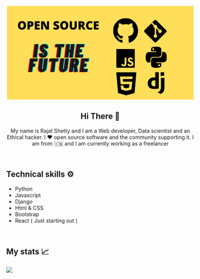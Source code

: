 <p align="center"><img src="opensource.png"></p>

<h2 align="center">Hi There 👋</h2>

<p align="center">My name is Rajat Shetty and I am a Web developer, Data scientist and an Ethical hacker. I ❤️ open source software and the community supporting it. I am from 🇮🇳 and I am currently working as a freelancer
</p><br>

## Technical skills ⚙️
- Python
- Javascript
- Django
- Html & CSS
- Bootstrap
- React ( Just starting out )
<br>

## My stats 📈

<img align="center" src="https://github-readme-stats.vercel.app/api/?username=Ninja-Beta&theme=dark" />

